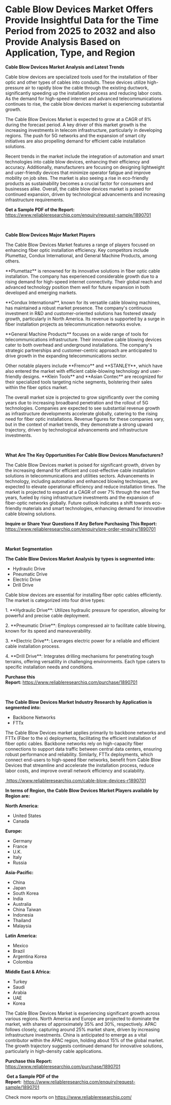 <p><h1>Cable Blow Devices Market Offers Provide Insightful Data for the Time Period from 2025 to 2032 and also Provide Analysis Based on Application, Type, and Region</h1></p><p><strong>Cable Blow Devices Market Analysis and Latest Trends</strong></p>
<p><p>Cable blow devices are specialized tools used for the installation of fiber optic and other types of cables into conduits. These devices utilize high-pressure air to rapidly blow the cable through the existing ductwork, significantly speeding up the installation process and reducing labor costs. As the demand for high-speed internet and advanced telecommunications continues to rise, the cable blow devices market is experiencing substantial growth.</p><p>The Cable Blow Devices Market is expected to grow at a CAGR of 8% during the forecast period. A key driver of this market growth is the increasing investments in telecom infrastructure, particularly in developing regions. The push for 5G networks and the expansion of smart city initiatives are also propelling demand for efficient cable installation solutions.</p><p>Recent trends in the market include the integration of automation and smart technologies into cable blow devices, enhancing their efficiency and accuracy. Additionally, manufacturers are focusing on designing lightweight and user-friendly devices that minimize operator fatigue and improve mobility on job sites. The market is also seeing a rise in eco-friendly products as sustainability becomes a crucial factor for consumers and businesses alike. Overall, the cable blow devices market is poised for continued expansion, driven by technological advancements and increasing infrastructure requirements.</p></p>
<p><strong>Get a Sample PDF of the Report:&nbsp;</strong> <a href="https://www.reliableresearchiq.com/enquiry/request-sample/1890701?utm_campaign=1842&utm_medium=2&utm_source=Github&utm_content=ia&utm_term=01032025&utm_id=cable-blow-devices">https://www.reliableresearchiq.com/enquiry/request-sample/1890701</a></p>
<p>&nbsp;</p>
<p><strong>Cable Blow Devices Major Market Players</strong></p>
<p><p>The Cable Blow Devices Market features a range of players focused on enhancing fiber optic installation efficiency. Key competitors include Plumettaz, Condux International, and General Machine Products, among others.</p><p>**Plumettaz** is renowned for its innovative solutions in fiber optic cable installation. The company has experienced considerable growth due to a rising demand for high-speed internet connectivity. Their global reach and advanced technology position them well for future expansion in both developed and emerging markets.</p><p>**Condux International**, known for its versatile cable blowing machines, has maintained a robust market presence. The company's continuous investment in R&D and customer-oriented solutions has fostered steady growth, particularly in North America. Its revenue is supported by a surge in fiber installation projects as telecommunication networks evolve.</p><p>**General Machine Products** focuses on a wide range of tools for telecommunications infrastructure. Their innovative cable blowing devices cater to both overhead and underground installations. The company's strategic partnerships and customer-centric approach are anticipated to drive growth in the expanding telecommunications sector.</p><p>Other notable players include **Fremco** and **STANLEY**, which have also entered the market with efficient cable-blowing technology and user-friendly designs. **Klein Tools** and **Asian Contec** are recognized for their specialized tools targeting niche segments, bolstering their sales within the fiber optics market.</p><p>The overall market size is projected to grow significantly over the coming years due to increasing broadband penetration and the rollout of 5G technologies. Companies are expected to see substantial revenue growth as infrastructure developments accelerate globally, catering to the rising need for fiber optic installations. Revenue figures for these companies vary, but in the context of market trends, they demonstrate a strong upward trajectory, driven by technological advancements and infrastructure investments.</p></p>
<p>&nbsp;</p>
<p><strong>What Are The Key Opportunities For Cable Blow Devices Manufacturers?</strong></p>
<p><p>The Cable Blow Devices market is poised for significant growth, driven by the increasing demand for efficient and cost-effective cable installation solutions in telecommunications and utilities sectors. Advancements in technology, including automation and enhanced blowing techniques, are expected to elevate operational efficiency and reduce installation times. The market is projected to expand at a CAGR of over 7% through the next five years, fueled by rising infrastructure investments and the expansion of fiber-optic networks globally. Future outlook indicates a shift towards eco-friendly materials and smart technologies, enhancing demand for innovative cable blowing solutions.</p></p>
<p><strong>Inquire or Share Your Questions If Any Before Purchasing This Report:</strong> <a href="https://www.reliableresearchiq.com/enquiry/pre-order-enquiry/1890701?utm_campaign=1842&utm_medium=2&utm_source=Github&utm_content=ia&utm_term=01032025&utm_id=cable-blow-devices">https://www.reliableresearchiq.com/enquiry/pre-order-enquiry/1890701</a></p>
<p>&nbsp;</p>
<p><strong>Market Segmentation</strong></p>
<p><strong>The Cable Blow Devices Market Analysis by types is segmented into:</strong></p>
<p><ul><li>Hydraulic Drive</li><li>Pneumatic Drive</li><li>Electric Drive</li><li>Drill Drive</li></ul></p>
<p><p>Cable blow devices are essential for installing fiber optic cables efficiently. The market is categorized into four drive types: </p><p>1. **Hydraulic Drive**: Utilizes hydraulic pressure for operation, allowing for powerful and precise cable deployment.</p><p>2. **Pneumatic Drive**: Employs compressed air to facilitate cable blowing, known for its speed and maneuverability.</p><p>3. **Electric Drive**: Leverages electric power for a reliable and efficient cable installation process.</p><p>4. **Drill Drive**: Integrates drilling mechanisms for penetrating tough terrains, offering versatility in challenging environments. Each type caters to specific installation needs and conditions.</p></p>
<p><strong>Purchase this Report:&nbsp;</strong><a href="https://www.reliableresearchiq.com/purchase/1890701?utm_campaign=1842&utm_medium=2&utm_source=Github&utm_content=ia&utm_term=01032025&utm_id=cable-blow-devices">https://www.reliableresearchiq.com/purchase/1890701</a></p>
<p>&nbsp;</p>
<p><strong>The Cable Blow Devices Market Industry Research by Application is segmented into:</strong></p>
<p><ul><li>Backbone Networks</li><li>FTTx</li></ul></p>
<p><p>The Cable Blow Devices market applies primarily to backbone networks and FTTx (Fiber to the x) deployments, facilitating the efficient installation of fiber optic cables. Backbone networks rely on high-capacity fiber connections to support data traffic between central data centers, ensuring robust performance and reliability. Similarly, FTTx deployments, which connect end-users to high-speed fiber networks, benefit from Cable Blow Devices that streamline and accelerate the installation process, reduce labor costs, and improve overall network efficiency and scalability.</p></p>
<p><a href="https://www.reliableresearchiq.com/cable-blow-devices-r1890701?utm_campaign=1842&utm_medium=2&utm_source=Github&utm_content=ia&utm_term=01032025&utm_id=cable-blow-devices">&nbsp;https://www.reliableresearchiq.com/cable-blow-devices-r1890701</a></p>
<p><strong>In terms of Region, the Cable Blow Devices Market Players available by Region are:</strong></p>
<p>
    <p> <strong> North America: </strong>
        <ul>
            <li>United States</li>
            <li>Canada</li>
        </ul>
        </p> 
    <p> <strong> Europe: </strong>
        <ul>
            <li>Germany</li>
            <li>France</li>
            <li>U.K.</li>
            <li>Italy</li>
            <li>Russia</li>
        </ul>
        </p> 
    <p> <strong> Asia-Pacific: </strong>
        <ul>
            <li>China</li>
            <li>Japan</li>
            <li>South Korea</li>
            <li>India</li>
            <li>Australia</li>
            <li>China Taiwan</li>
            <li>Indonesia</li>
            <li>Thailand</li>
            <li>Malaysia</li>
        </ul>
        </p> 
    <p> <strong> Latin America: </strong>
        <ul>
            <li>Mexico</li>
            <li>Brazil</li>
            <li>Argentina Korea</li>
            <li>Colombia</li>
        </ul>
        </p> 
    <p> <strong> Middle East & Africa: </strong>
        <ul>
            <li>Turkey</li>
            <li>Saudi</li>
            <li>Arabia</li>
            <li>UAE</li>
            <li>Korea</li>
        </ul>
    </p>
    </p>
<p><p>The Cable Blow Devices Market is experiencing significant growth across various regions. North America and Europe are projected to dominate the market, with shares of approximately 35% and 30%, respectively. APAC follows closely, capturing around 25% market share, driven by increasing infrastructure investments. China is anticipated to emerge as a vital contributor within the APAC region, holding about 15% of the global market. The growth trajectory suggests continued demand for innovative solutions, particularly in high-density cable applications.</p></p>
<p><strong>Purchase this Report: </strong><a href="https://www.reliableresearchiq.com/purchase/1890701?utm_campaign=1842&utm_medium=2&utm_source=Github&utm_content=ia&utm_term=01032025&utm_id=cable-blow-devices">https://www.reliableresearchiq.com/purchase/1890701</a></p>
<p>&nbsp;<strong>Get a Sample PDF of the Report:&nbsp;&nbsp;</strong><a href="https://www.reliableresearchiq.com/enquiry/request-sample/1890701?utm_campaign=1842&utm_medium=2&utm_source=Github&utm_content=ia&utm_term=01032025&utm_id=cable-blow-devices">https://www.reliableresearchiq.com/enquiry/request-sample/1890701</a></p>
<p><strong></strong></p>
<p>Check more reports on <a href="https://www.reliableresearchiq.com/?utm_campaign=1842&utm_medium=2&utm_source=Github&utm_content=ia&utm_term=01032025&utm_id=cable-blow-devices">https://www.reliableresearchiq.com/</a></p>